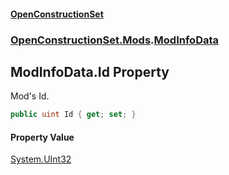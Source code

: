 #### [OpenConstructionSet](index.md 'index')
### [OpenConstructionSet.Mods](index.md#OpenConstructionSet_Mods 'OpenConstructionSet.Mods').[ModInfoData](ZdFSsCp5Yk427RM+q39Nmw.md 'OpenConstructionSet.Mods.ModInfoData')
## ModInfoData.Id Property
Mod's Id.  
```csharp
public uint Id { get; set; }
```
#### Property Value
[System.UInt32](https://docs.microsoft.com/en-us/dotnet/api/System.UInt32 'System.UInt32')
